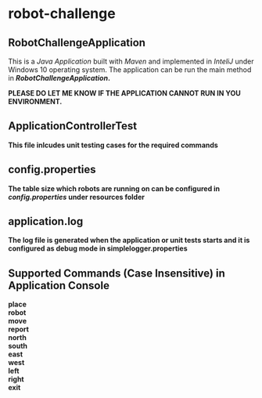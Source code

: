 # robot-challenge
## RobotChallengeApplication
This is a <i>Java Application</i> built with <i>Maven</i> and implemented in <i>InteliJ</i> under Windows 10 operating system. The application can be run the main method in <i><b>RobotChallengeApplication<b></i>.

PLEASE DO LET ME KNOW IF THE APPLICATION CANNOT RUN IN YOU ENVIRONMENT.

## ApplicationControllerTest
This file inlcudes unit testing cases for the required commands

## config.properties
The table size which robots are running on can be configured in <i>config.properties</i> under resources folder

## application.log
The log file is generated when the application or unit tests starts and it is configured as debug mode in simplelogger.properties

## Supported Commands (Case Insensitive) in Application Console
place<br>
robot<br>
move<br>
report<br>
north<br>
south<br>
east<br>
west<br>
left<br>
right<br>
exit<br>

